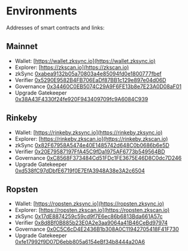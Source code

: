 # Environments

Addresses of smart contracts and links:

## Mainnet

- Wallet: [https://wallet.zksync.io](https://wallet.zksync.io)
- Explorer: [https://zkscan.io](https://zkscan.io)
- zkSync
  [0xabea9132b05a70803a4e85094fd0e1800777fbef](https://etherscan.io/address/0xabea9132b05a70803a4e85094fd0e1800777fbef)
- Verifier
  [0x5290E9582B4FB706EaDf87BB1c129e897e04d06D](https://etherscan.io/address/0x5290E9582B4FB706EaDf87BB1c129e897e04d06D)
- Governance
  [0x34460C0EB5074C29A9F6FE13b8e7E23A0D08aF01](https://etherscan.io/address/0x34460C0EB5074C29A9F6FE13b8e7E23A0D08aF01)
- Upgrade Gatekeeper
  [0x38A43F4330f24fe920F943409709fc9A6084C939](https://etherscan.io/address/0x38A43F4330f24fe920F943409709fc9A6084C939)

## Rinkeby

- Wallet: [https://rinkeby.zksync.io](https://rinkeby.zksync.io)
- Explorer: [https://rinkeby.zkscan.io](https://rinkeby.zkscan.io)
- zkSync
  [0x82F67958A5474e40E1485742d648C0b0686b6e5D](https://rinkeby.etherscan.io/address/0x82F67958A5474e40E1485742d648C0b0686b6e5D)
- Verifier
  [0x20E79587197FfA45C9fDa1975AF6773b549564BD](https://rinkeby.etherscan.io/address/0x20E79587197FfA45C9fDa1975AF6773b549564BD)
- Governance
  [0xC8568F373484Cd51FDc1FE3675E46D8C0dc7D246](https://rinkeby.etherscan.io/address/0xC8568F373484Cd51FDc1FE3675E46D8C0dc7D246)
- Upgrade Gatekeeper
  [0xd538fC97dDbfE6719f0E7EfA3948A38e3A2c6504](https://rinkeby.etherscan.io/address/0xd538fC97dDbfE6719f0E7EfA3948A38e3A2c6504)

## Ropsten

- Wallet: [https://ropsten.zksync.io](https://ropsten.zksync.io)
- Explorer: [https://ropsten.zkscan.io](https://ropsten.zkscan.io)
- zkSync
  [0x17dE8874259c59cd9f7E6ec86b6813Bda661A57c](https://ropsten.etherscan.io/address/0x17dE8874259c59cd9f7E6ec86b6813Bda661A57c)
- Verifier
  [0x8d8Bf0B885b23E0A2e3aa9064a41B46CeBd97974](https://ropsten.etherscan.io/address/0x8d8Bf0B885b23E0A2e3aa9064a41B46CeBd97974)
- Governance
  [0x0C5C6cD4E2436B1b308A0C11942705418F41F730](https://ropsten.etherscan.io/address/0x0C5C6cD4E2436B1b308A0C11942705418F41F730)
- Upgrade Gatekeeper
  [0xfe17992f9D07D6ebb805a6154eBf34b8444a20A6](https://ropsten.etherscan.io/address/0xfe17992f9D07D6ebb805a6154eBf34b8444a20A6)
